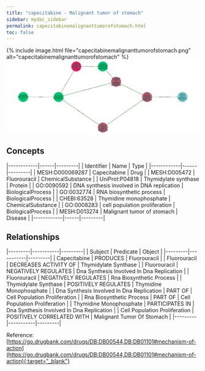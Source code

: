 ```yaml
---
title: "capecitabine - Malignant tumor of stomach"
sidebar: mydoc_sidebar
permalink: capecitabinemalignanttumorofstomach.html
toc: false 
---
```


{% include image.html file="capecitabinemalignanttumorofstomach.png" alt="capecitabinemalignanttumorofstomach" %}![Path Visualization](/images/capecitabinemalignanttumorofstomach.png)

## Concepts

|------------|------|---------|
| Identifier | Name | Type    |
|------------|------|---------|
| MESH:D000069287 | Capecitabine | Drug |
| MESH:D005472 | Fluorouracil | ChemicalSubstance |
| UniProt:P04818 | Thymidylate synthase | Protein |
| GO:0090592 | DNA synthesis involved in DNA replication | BiologicalProcess |
| GO:0032774 | RNA biosynthetic process | BiologicalProcess |
| CHEBI:63528 | Thymidine monophosphate | ChemicalSubstance |
| GO:0008283 | cell population proliferation | BiologicalProcess |
| MESH:D013274 | Malignant tumor of stomach | Disease |
|------------|------|---------|

## Relationships

|---------|-----------|---------|
| Subject | Predicate | Object  |
|---------|-----------|---------|
| Capecitabine | PRODUCES | Fluorouracil |
| Fluorouracil | DECREASES ACTIVITY OF | Thymidylate Synthase |
| Fluorouracil | NEGATIVELY REGULATES | Dna Synthesis Involved In Dna Replication |
| Fluorouracil | NEGATIVELY REGULATES | Rna Biosynthetic Process |
| Thymidylate Synthase | POSITIVELY REGULATES | Thymidine Monophosphate |
| Dna Synthesis Involved In Dna Replication | PART OF | Cell Population Proliferation |
| Rna Biosynthetic Process | PART OF | Cell Population Proliferation |
| Thymidine Monophosphate | PARTICIPATES IN | Dna Synthesis Involved In Dna Replication |
| Cell Population Proliferation | POSITIVELY CORRELATED WITH | Malignant Tumor Of Stomach |
|---------|-----------|---------|

Reference: [https://go.drugbank.com/drugs/DB:DB00544,DB:DB01101#mechanism-of-action](https://go.drugbank.com/drugs/DB:DB00544,DB:DB01101#mechanism-of-action){:target="_blank"}